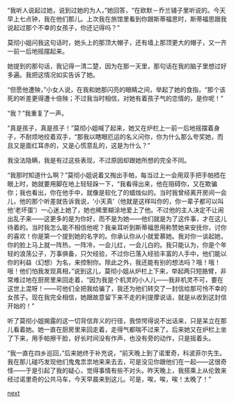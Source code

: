 
“我听人说起过她，说到过她的为人，”她回答，“在欧默－乔兰铺子里听说的。今天早上七点钟，我在他们那儿。上次我在旅馆里看到你跟斯蒂福思时，斯蒂福思跟我说起过那个不幸的女孩子，你还记得吗？”

莫彻小姐问我这句话时，她头上的那顶大帽子，还有墙上那顶更大的帽子，又一齐一前一后地摇摆起来。

她提到的那句话，我记得一清二楚，因为在那一天里，那句话在我的脑子里想过好多遍。我把这情况如实告诉了她。

“但愿他遭殃，”小女人说，在我和她那闪亮的眼睛之间，举起了她的食指，“那个该死的听差更得遭十倍殃；不过我当时相信，对她有着孩子气的恋情的，是你呢！”

“我？”我重复了一声。

“真是孩子，真是孩子！”莫彻小姐喊了起来，她又在炉栏上一前一后地摇摆着身子，不耐烦地绞着双手，“那我以瞎眼厄运的名义问你，你为什么那么夸奖她，而且又是面红耳赤的，又是心慌意乱的，这是为什么？”

我没法隐瞒，我是有过这些表现，不过原因却跟她所想的完全不同。

“我那时知道什么啊？”莫彻小姐说着又掏出手帕，每当过上一会用双手把手帕捂在眼上时，她就要用脚在地上轻轻跺一下，“我看得出来，他在阻碍你，又在欺骗你；我也看出，你在他手中，就像是软化了的蜡烛似的。当时我曾经离开房间一会儿，他的那个听差就告诉我说，‘小天真’（他就是这样叫你的，你一辈子都可以叫他‘老坏蛋’）一心迷上她了，她也稀里糊涂地爱上了他。不过他的主人决定不让闹出乱子来——这更多的是为你好，而不是为她——他们就是为了这件事，才在这儿待着的。当时我怎么能不相信他呢？我亲耳听到斯蒂福思用称赞她来安抚你，讨你的喜欢！你是第一个提到她的名字的。你承认你从小就爱慕她。我对你一谈起她，你的脸上马上就一阵热，一阵冷，一会儿红，一会儿白的。我只能认为，你是个年轻的浪荡公子，万事俱备，只欠经验，不过你已落入经验丰富的人手中，他们能以你的利益（幻想）为名，来控制你。除此之外，我还能有别的想法吗？哦！哦！哦！他们怕我发现真相，”说到这儿，莫彻小姐从炉栏上下来，举起两只短胳臂，非常难过地在厨房里来回走着，“因为我是个机灵的小人儿——我非机灵不可，要在这世上混呀！——可他们全把我给骗了，我还为他们转交了一封信给那可怜不幸的女孩子。现在我完全相信，她跟故意留下来不走的利提摩说话，就是从收到这封信开始的！”

听了莫彻小姐揭露的这一切背信弃义的行径，我惊愕得说不出话来，只是呆立在那儿看着她。她一直在厨房里来回走着，走得气都喘不过来了。后来她又在炉栏上坐了下来，用手帕擦干脸，好长时间没有作声，也没有旁的动作，只是摇着头。

“我一直在四乡巡回，”后来她终于补充说，“前天晚上到了诺里奇，科波菲尔先生。我在那儿碰巧发现他们鬼鬼祟祟地来来去去，可是没见你跟他们在一起——这很奇怪——于是引起了我的疑心，觉得事情有些不对头。昨天晚上，我搭乘上从伦敦来经过诺里奇的公共马车，今天早晨来到这儿。可是，唉，唉，唉！太晚了！”

[next](page414.md)